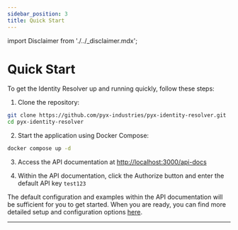 ```yaml
---
sidebar_position: 3
title: Quick Start
---
```


import Disclaimer from './../\_disclaimer.mdx';

<Disclaimer />

# Quick Start

To get the Identity Resolver up and running quickly, follow these steps:

1. Clone the repository:

```bash
git clone https://github.com/pyx-industries/pyx-identity-resolver.git
cd pyx-identity-resolver
```

2. Start the application using Docker Compose:

```bash
docker compose up -d
```

3. Access the API documentation at [http://localhost:3000/api-docs](http://localhost:3000/api-docs)

4. Within the API documentation, click the Authorize button and enter the default API key `test123`

The default configuration and examples within the API documentation will be sufficient for you to get started. When you are ready, you can find more detailed setup and configuration options [here](docs/getting-started/configuration.md).

---
